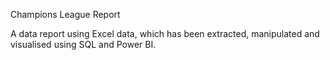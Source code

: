 Champions League Report

A data report using Excel data, which has been extracted, manipulated and visualised using SQL and Power BI.
